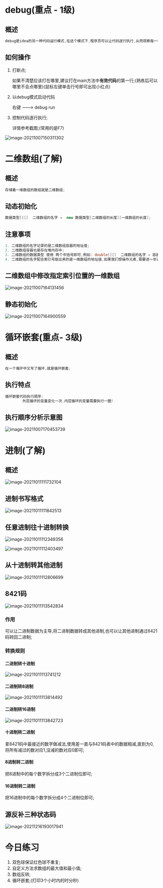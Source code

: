 # debug(重点 - 1级)

## 概述

```java
debug是idea的另一种代码运行模式,在这个模式下,程序员可以让代码逐行执行,从而观察每一行代码执行的效果和流程,解决代码中的逻辑问题;
```

## 如何操作

1. 打断点;

   如果不清楚应该打在哪里,建议打在main方法中**有效代码**的第一行;(熟练后可以哪里不会点哪里)(鼠标左键单击行号即可出现小红点)

2. 以debug模式启动代码

   右键 --->  debug  run

3. 控制代码逐行执行;

   详情参考截图;(常用的是F7)

![image-20211007150311302](day06-课堂笔记-debug-二维数组-进制.assets/image-20211007150311302.png)

# 二维数组(了解)

## 概述

```java
存储着一维数组的数组就是二维数组;
```

## 动态初始化

```java
数据类型[][]  二维数组的名字 =  new 数据类型[二维数组的长度][一维数组的长度];
```

## 注意事项

```java
1. 二维数组的名字记录的是二维数组容器的地址值;
2. 二维数组容器也是存在堆内存中;
3. 二维数组的数据类型 使用 两个中括号即可,例如: double[][]  二维数组的名字 = 容器初始化;
4. 二维数组的名字配合索引号取出来的是一维数组的地址值,如果我们想操作元素,需要进一步通过获取的一维数组的地址值配合一维数组的索引号才可以操作真正的元素;
```

## 二维数组中修改指定索引位置的一维数组

![image-20211007164131456](day06-课堂笔记-debug-二维数组-进制.assets/image-20211007164131456.png)

## 静态初始化

![image-20211007164900559](day06-课堂笔记-debug-二维数组-进制.assets/image-20211007164900559.png)

# 循环嵌套(重点- 3级)

## 概述

```java
在一个循环中又写了循环,就是循环嵌套;
```

## 执行特点

```java
循环嵌套代码执行顺序:
        外层循环的变量变化一次.内层循环的变量需要执行一圈!
```

## 执行顺序分析示意图

![image-20211007170453739](day06-课堂笔记-debug-二维数组-进制.assets/image-20211007170453739.png)

# 进制(了解)

## 概述

![image-20211011111732104](day06-%E8%AF%BE%E5%A0%82%E7%AC%94%E8%AE%B0-debug-%E4%BA%8C%E7%BB%B4%E6%95%B0%E7%BB%84-%E8%BF%9B%E5%88%B6.assets/image-20211011111732104.png)

## 进制书写格式

![image-20211011111842513](day06-%E8%AF%BE%E5%A0%82%E7%AC%94%E8%AE%B0-debug-%E4%BA%8C%E7%BB%B4%E6%95%B0%E7%BB%84-%E8%BF%9B%E5%88%B6.assets/image-20211011111842513.png)

## 任意进制往十进制转换

![image-20211011112349356](day06-%E8%AF%BE%E5%A0%82%E7%AC%94%E8%AE%B0-debug-%E4%BA%8C%E7%BB%B4%E6%95%B0%E7%BB%84-%E8%BF%9B%E5%88%B6.assets/image-20211011112349356.png)

![image-20211011112403497](day06-%E8%AF%BE%E5%A0%82%E7%AC%94%E8%AE%B0-debug-%E4%BA%8C%E7%BB%B4%E6%95%B0%E7%BB%84-%E8%BF%9B%E5%88%B6.assets/image-20211011112403497.png)

## 从十进制转其他进制

![image-20211011112806699](day06-%E8%AF%BE%E5%A0%82%E7%AC%94%E8%AE%B0-debug-%E4%BA%8C%E7%BB%B4%E6%95%B0%E7%BB%84-%E8%BF%9B%E5%88%B6.assets/image-20211011112806699.png)



## 8421码

![image-20211011113542834](day06-%E8%AF%BE%E5%A0%82%E7%AC%94%E8%AE%B0-debug-%E4%BA%8C%E7%BB%B4%E6%95%B0%E7%BB%84-%E8%BF%9B%E5%88%B6.assets/image-20211011113542834.png)

### 作用

可以让二进制数据为主导,将二进制数据转成其他进制,也可以让其他进制通过8421码转回二进制;

### 转换规则

#### 二进制转十进制

![image-20211011113741212](day06-%E8%AF%BE%E5%A0%82%E7%AC%94%E8%AE%B0-debug-%E4%BA%8C%E7%BB%B4%E6%95%B0%E7%BB%84-%E8%BF%9B%E5%88%B6.assets/image-20211011113741212.png)

#### 二进制转8进制

![image-20211011113814492](day06-%E8%AF%BE%E5%A0%82%E7%AC%94%E8%AE%B0-debug-%E4%BA%8C%E7%BB%B4%E6%95%B0%E7%BB%84-%E8%BF%9B%E5%88%B6.assets/image-20211011113814492.png)

#### 二进制转16进制

![image-20211011113842723](day06-%E8%AF%BE%E5%A0%82%E7%AC%94%E8%AE%B0-debug-%E4%BA%8C%E7%BB%B4%E6%95%B0%E7%BB%84-%E8%BF%9B%E5%88%B6.assets/image-20211011113842723.png)

#### 十进制转二进制

拿8421码中最接近的数字做减法,使用差一直与8421码表中的数据相减,直到为0,将所有减过的数对应1,没减的数对应0即可;

#### 8进制转二进制

把8进制中的每个数字拆分成3个二进制位即可;

#### 16进制转二进制

把16进制中的每个数字拆分成4个二进制位即可;

## 源反补三种状态码

![image-20211216193017941](day06-%E8%AF%BE%E5%A0%82%E7%AC%94%E8%AE%B0-debug-%E4%BA%8C%E7%BB%B4%E6%95%B0%E7%BB%84-%E8%BF%9B%E5%88%B6.assets/image-20211216193017941.png)

# 今日练习

1. 双色球保证红色球不重复;
2. 自定义方法求数组的最大值和最小值;
3. 数组反转;
4. 循环嵌套;(打印3个小时内的时分秒)